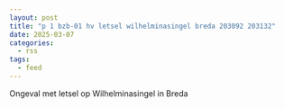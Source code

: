 ```yaml
---
layout: post
title: "p 1 bzb-01 hv letsel wilhelminasingel breda 203092 203132"
date: 2025-03-07
categories: 
  - rss
tags: 
  - feed
---
```


Ongeval met letsel op Wilhelminasingel in Breda
